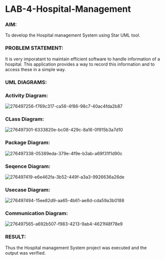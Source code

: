 # LAB-4-Hospital-Management
### AIM:
To develop the Hospital management System using Star UML tool.
### PROBLEM STATEMENT:
It is very imporatant to maintain efficient software to handle information of a hospital.
This application provides a way to record this information and to access these in a simple way.

### UML DIAGRAMS:
### Activity Diagram:
![276497256-f769c317-ca56-4f86-98c7-40ac4fda2b87](https://github.com/AdhithiyanK/LAB-4-Hospital-Management/assets/121029258/553e5884-3641-4f50-93cc-2c333b5c8177)
### CLass Diagram:
![276497301-6333820e-bc08-429c-8a16-0f915b3a7d10](https://github.com/AdhithiyanK/LAB-4-Hospital-Management/assets/121029258/b54edf27-3ac9-4f02-aade-0512ad4a53b0)
### Package Diagram:
![276497338-05389eda-379e-4f9e-b3ab-a69f31f1d90c](https://github.com/AdhithiyanK/LAB-4-Hospital-Management/assets/121029258/c0d7388e-f676-4ac0-b3ef-f24d375fded8)
### Seqence Diagram:
![276497419-e6e462fa-3b52-449f-a3a3-9926636a26de](https://github.com/AdhithiyanK/LAB-4-Hospital-Management/assets/121029258/dc87341d-d242-448e-8f3b-6ed1b6983a72)
### Usecase Diagram:
![276497494-15ee82d9-aa65-4b61-ae8d-cda59a3b0188](https://github.com/AdhithiyanK/LAB-4-Hospital-Management/assets/121029258/9bde1b5a-61c2-485c-a85b-8c8c96eb4639)
### Communication Diagram:
![276497565-a692b507-f983-4213-9ab4-4621f48f78e9](https://github.com/AdhithiyanK/LAB-4-Hospital-Management/assets/121029258/591d1557-716c-480b-beb1-9237fc53ff49)

### RESULT:
Thus the Hospital management System project was executed and the output was verified.
